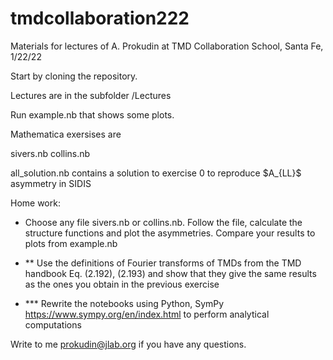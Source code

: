 # tmdcollaboration222
Materials for lectures of A. Prokudin at TMD Collaboration School, Santa Fe, 1/22/22

Start by cloning the repository.

Lectures are in the subfolder /Lectures

Run example.nb that shows some plots.

Mathematica exersises are 

sivers.nb
collins.nb

all_solution.nb contains a solution to exercise 0 to reproduce \$A_{LL}\$ asymmetry in SIDIS

Home work:

* Choose any file sivers.nb or collins.nb. Follow the file, calculate the structure functions and plot the asymmetries. Compare your results to plots from example.nb

* ** Use the definitions of Fourier transforms of TMDs from the TMD handbook Eq. (2.192), (2.193) and show that they give the same results as the ones you obtain in the previous exercise

* *** Rewrite the notebooks using Python, SymPy https://www.sympy.org/en/index.html to perform analytical computations

Write to me prokudin@jlab.org if you have any questions.
